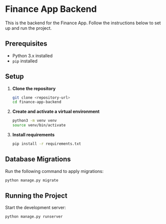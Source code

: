 # Finance App Backend

This is the backend for the Finance App. Follow the instructions below to set up and run the project.

## Prerequisites

- Python 3.x installed
- `pip` installed

## Setup

1. **Clone the repository**
    ```bash
    git clone <repository-url>
    cd finance-app-backend
    ```

2. **Create and activate a virtual environment**
    ```bash
    python3 -m venv venv
    source venv/bin/activate
    ```

3. **Install requirements**
    ```bash
    pip install -r requirements.txt
    ```

## Database Migrations

Run the following command to apply migrations:

```bash
python manage.py migrate
```

## Running the Project

Start the development server:

```bash
python manage.py runserver
```
